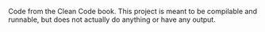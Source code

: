 Code from the Clean Code book. This project is meant to be compilable and runnable, but does not actually do anything or have any output. 
